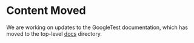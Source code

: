 # Content Moved

We are working on updates to the GoogleTest documentation, which has moved to
the top-level [docs](../../../../../../CLionProjects/googletest/docs) directory.

